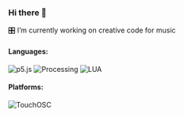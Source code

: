 ### Hi there 👋

🎛️  I’m currently working on creative code for music 

#### Languages: 
![p5.js](https://img.shields.io/badge/-p5.js-000?&logo=p5.js)
![Processing](https://img.shields.io/badge/-Processing-000?&logo=Processing-Foundation)
![LUA](https://img.shields.io/badge/-LUA-000?&logo=LUA)

#### Platforms: 
![TouchOSC](https://img.shields.io/badge/-TouchOSC-gray)

